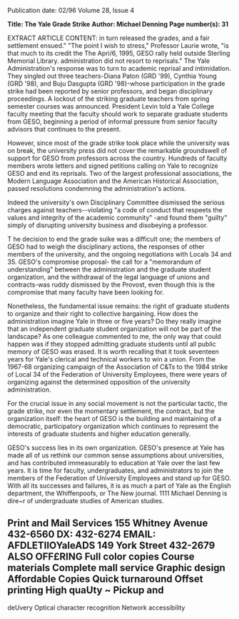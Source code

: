 Publication date: 02/96
Volume 28, Issue 4

**Title: The Yale Grade Strike**
**Author: Michael Denning**
**Page number(s): 31**

EXTRACT ARTICLE CONTENT:
in turn released the grades, 
and a fair settlement ensued." 
"The point I wish to stress," 
Professor Laurie wrote, "is 
that much to its credit the The Apri/6, 1995, GESO rally held outside Sterling Memorial Library. 
administration did not resort to reprisals." 
The Yale Administration's response was to turn to academic 
reprisal and intimidation. They singled out three teachers-Diana 
Paton (GRD '99), Cynthia Young (GRD '98), and Buju Dasgupta 
(GRD '98}-whose participation in the grade strike had been 
reported by senior professors, and began disciplinary proceedings. A 
lockout of the striking graduate teachers from spring semester courses 
was announced. President Levin told a Yale College faculty meeting 
that the faculty should work to separate graduate students from 
GESO, beginning a period of informal pressure from senior faculty 
advisors that continues to the present. 

However, since most of the grade strike took place while the 
university was on break, the university press did not cover the 
remarkable groundswell of support for GESO from professors across 
the country. Hundreds of faculty members wrote letters and signed 
petitions calling on Yale to recognize GESO and end its reprisals. Two 
of the largest professional associations, the Modern Language 
Association and the American Historical Association, passed 
resolutions condemning the administration's actions. 

Indeed the university's own Disciplinary Committee dismissed the 
serious charges against teachers--violating "a code of conduct that 
respeets the values and integrity of the academic community" -and 
found them "guilty" simply of disrupting university business and 
disobeying a professor. 

T
he decision to end the grade suike was a difficult one; the 
members of GESO had to weigh the disciplinary actions, the 
responses of other members of the university, and the ongoing 
negotiations with Locals 34 and 35. GESO's compromise proposal-
the call for a "memorandum of understanding" between the 
administration and the graduate student organization, and the 
withdrawal of the legal language of unions and contracts-was ruddy 
dismissed by the Provost, even though this is the compromise that 
many faculty have been looking for. 

Nonetheless, the fundamental issue remains: the right of graduate 
students to organize and their right to collective bargaining. How 
does the administration imagine Yale in three or five years? Do they 
really imagine that an independent graduate student organization will 
not be part of the landscape? As one colleague commented to me, the 
only way that could happen was if they stopped admitting graduate 
students until all public memory of GESO was erased. It is worth 
recalling that it took seventeen years for Yale's clerical and technical 
workers to win a union. From the 1967-68 organizing campaign of 
the Association of C&Ts to the 1984 strike of Local 34 of the 
Federation of University Employees, there were years of organizing 
against the determined opposition of the university administration. 

For the crucial issue in any social movement is not the particular 
tactic, the grade strike, nor even the momentary settlement, the 
contract, but the organization itself: the heart of GESO is the 
building and maintaining of a democratic, participatory organization 
which continues to represent the interests of graduate students and 
higher education generally. 

GESO's success lies in its own organization. GESO's presence at 
Yale has made all of us rethink our common sense assumptions about 
universities, and has contributed immeasurably to education at Yale 
over the last few years. It is time for faculty, undergraduates, and 
administrators to join the members of the Federation of University 
Employees and stand up for GESO. With all its successes and failures, 
it is as much a part of Yale as the English department, the 
Whiffenpoofs, or The New journal. 
1111 
Michael Denning is dire~r of undergraduate studies of American studies. 



Print and 
Mail 
Services 
155 Whitney Avenue 
432-6560 
DX: 432-6274 
EMAIL: AFDLETIIOYaleADS 
149 York Street 
432-2679 
ALSO OFF£RING 
Full color copies 
Course materials 
Complete mall service 
Graphic design 
Affordable Copies 
Quick turnaround 
Offset printing 
High quaUty 
~ Pickup and 
-
deUvery 
Optical character recognition 
Network accessibility